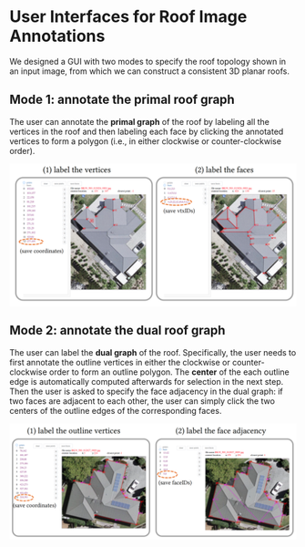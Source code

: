# User Interfaces for Roof Image Annotations
We designed a GUI with two modes to specify the roof topology shown in an input image, from which we can construct a consistent 3D planar roofs.

## Mode 1: annotate the primal roof graph
The user can annotate the **primal graph** of the roof by labeling all the vertices in the roof and then labeling each face by clicking the annotated vertices to form a polygon (i.e., in either clockwise or counter-clockwise order). 

<p align="center">
  <img align="center"  src="../figs/ui_mode1.png" width="800">
</p>

## Mode 2: annotate the dual roof graph
The user can label the **dual graph** of the roof. Specifically, the user needs to first annotate the outline vertices in either the clockwise or counter-clockwise order to form an outline polygon. The **center** of the each outline edge is automatically computed afterwards for selection in the next step. Then the user is asked to specify the face adjacency in the dual graph: if two faces are adjacent to each other, the user can simply click the two centers of the outline edges of the corresponding faces. 

<p align="center">
  <img align="center"  src="../figs/ui_mode2.png" width="800">
</p>
